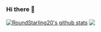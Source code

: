 ### Hi there 👋

<!--
**RoundStarling20/RoundStarling20** is a ✨ _special_ ✨ repository because its `README.md` (this file) appears on your GitHub profile.
Code below from https://github.com/anuraghazra
-->

<a href="https://github.com/RoundStarling20/github-readme-stats"><img align="center" src="https://github-readme-stats.vercel.app/api?username=RoundStarling20&show_icons=true&include_all_commits=true&theme=great-gatsby&hide_border=true&hide=contribs,prs&count_private=true)" alt="RoundStarling20's github stats" /></a> <a href="https://github.com/RoundStarling20/github-readme-stats"><img align="center" src="https://github-readme-stats.vercel.app/api/top-langs/?username=RoundStarling20&layout=compact&theme=great-gatsby&hide_border=true)" /></a>
